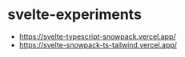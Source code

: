 # svelte-experiments

- https://svelte-typescript-snowpack.vercel.app/
- https://svelte-snowpack-ts-tailwind.vercel.app/
